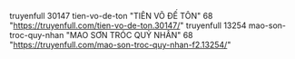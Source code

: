 truyenfull 30147 tien-vo-de-ton "TIÊN VÕ ĐẾ TÔN" 68 "https://truyenfull.com/tien-vo-de-ton.30147/"
truyenfull 13254 mao-son-troc-quy-nhan "MAO SƠN TRÓC QUỶ NHÂN" 68 "https://truyenfull.com/mao-son-troc-quy-nhan-f2.13254/"